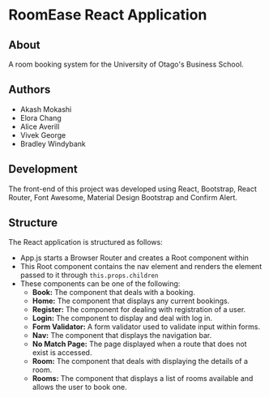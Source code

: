# RoomEase React Application

## About

A room booking system for the University of Otago's Business School.

## Authors
- Akash Mokashi
- Elora Chang
- Alice Averill
- Vivek George
- Bradley Windybank

## Development

The front-end of this project was developed using React, Bootstrap,
React Router, Font Awesome, Material Design Bootstrap and Confirm Alert. 

## Structure

The React application is structured as follows:

- App.js starts a Browser Router and creates a Root component within
- This Root component contains the nav element and renders the element passed to it through `this.props.children`
- These components can be one of the following:
    - **Book:** The component that deals with a booking.
    - **Home:** The component that displays any current bookings.
    - **Register:** The component for dealing with registration of a user.
    - **Login:** The component to display and deal with log in.
    - **Form Validator:** A form validator used to validate input within forms.
    - **Nav:** The component that displays the navigation bar.
    - **No Match Page:** The page displayed when a route that does not exist is accessed.
    - **Room:** The component that deals with displaying the details of a room.
    - **Rooms:** The component that displays a list of rooms available and allows the user to book one.


